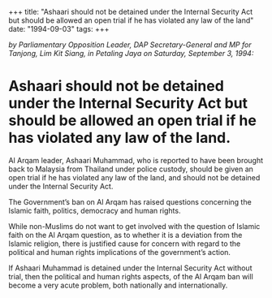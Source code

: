 +++ 
title: "Ashaari should not be detained under the Internal Security Act but should be allowed an open trial if he has violated any law of the land"
date: "1994-09-03"
tags:
+++

_by Parliamentary Opposition Leader, DAP Secretary-General and MP for Tanjong, Lim Kit Siang, 
in Petaling Jaya on Saturday, September 3, 1994:_

# Ashaari should not be detained under the Internal Security Act but should be allowed an open trial if he has violated any law of the land.

Al Arqam leader, Ashaari Muhammad, who is reported to have been brought back to Malaysia from Thailand under police custody, should be given an open trial if he has violated any law of the land, and should not be detained under the Internal Security Act.</u>

The Government’s ban on Al Arqam has raised questions concerning the Islamic faith, politics, democracy and human rights.

While non-Muslims do not want to get involved with the question of Islamic faith on the Al Arqam question, as to whether it is a deviation from the Islamic religion, there is justified cause for concern with regard to the political and human rights implications of the government’s action.

If Ashaari Muhammad is detained under the Internal Security Act without trial, then the political and human rights aspects, of the Al Arqam ban will become a very acute problem, both nationally and internationally.
 
